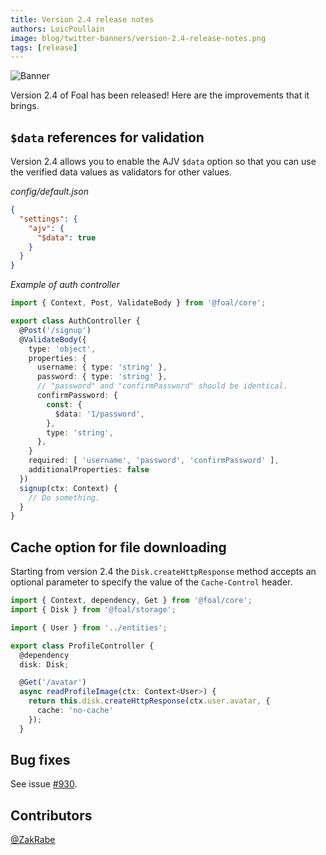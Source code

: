 ```yaml
---
title: Version 2.4 release notes
authors: LoicPoullain
image: blog/twitter-banners/version-2.4-release-notes.png
tags: [release]
---
```


![Banner](./assets/version-2.4-is-here/banner.png)

Version 2.4 of Foal has been released! Here are the improvements that it brings.

<!--truncate-->

## `$data` references for validation

Version 2.4 allows you to enable the AJV `$data` option so that you can use the verified data values as validators for other values.

*config/default.json*
```json
{
  "settings": {
    "ajv": {
      "$data": true
    }
  }
}
```

*Example of auth controller*
```typescript
import { Context, Post, ValidateBody } from '@foal/core';

export class AuthController {
  @Post('/signup')
  @ValidateBody({
    type: 'object',
    properties: {
      username: { type: 'string' },
      password: { type: 'string' },
      // "password" and "confirmPassword" should be identical.
      confirmPassword: {
        const: {
          $data: '1/password',
        },
        type: 'string',
      },
    }
    required: [ 'username', 'password', 'confirmPassword' ],
    additionalProperties: false
  })
  signup(ctx: Context) {
    // Do something.
  }
}

```

## Cache option for file downloading

Starting from version 2.4 the `Disk.createHttpResponse` method accepts an optional parameter to specify the value of the `Cache-Control` header.

```typescript
import { Context, dependency, Get } from '@foal/core';
import { Disk } from '@foal/storage';

import { User } from '../entities';

export class ProfileController {
  @dependency
  disk: Disk;

  @Get('/avatar')
  async readProfileImage(ctx: Context<User>) {
    return this.disk.createHttpResponse(ctx.user.avatar, {
      cache: 'no-cache'
    });
  }
```

## Bug fixes

See issue [#930](https://github.com/FoalTS/foal/issues/930).

## Contributors

[@ZakRabe](https://github.com/ZakRabe)